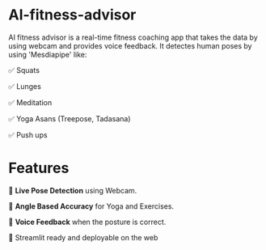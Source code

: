 # AI-fitness-advisor
AI fitness advisor is a real-time fitness coaching app that takes the data by using webcam and provides voice feedback. It detectes human poses by using 'Mesdiapipe' like:

✅ Squats

✅ Lunges

✅ Meditation

✅ Yoga Asans (Treepose, Tadasana)

✅ Push ups

# Features

🔼 **Live Pose Detection** using Webcam.

🔼 **Angle Based Accuracy** for Yoga and Exercises.

🔼 **Voice Feedback** when the posture is correct.

🔼 Streamlit ready and deployable on the web

